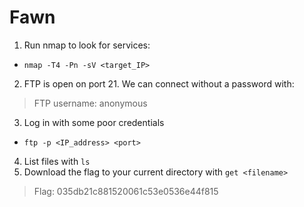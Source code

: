 # Fawn

1. Run nmap to look for services:

* `nmap -T4 -Pn -sV <target_IP>`

2. FTP is open on port 21. We can connect without a password with:

> FTP username: anonymous

3. Log in with some poor credentials

* `ftp -p <IP_address> <port>`

4. List files with `ls`
5. Download the flag to your current directory with `get <filename>`

> Flag: 035db21c881520061c53e0536e44f815
